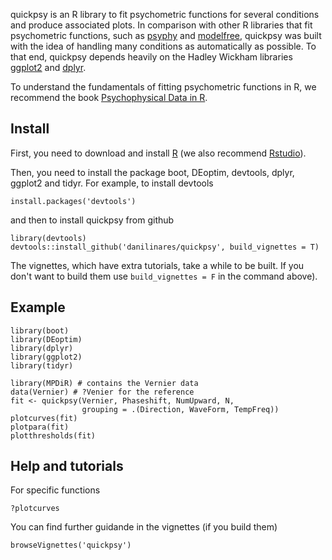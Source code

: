 <!-- README.md is generated from README.Rmd. Please edit that file -->



quickpsy is an R library to fit psychometric functions for several conditions and produce associated plots. In comparison with other R libraries that fit psychometric functions, such as [psyphy](http://cran.r-project.org/web/packages/psyphy/index.html) and [modelfree](http://personalpages.manchester.ac.uk/staff/d.h.foster/software-modelfree/latest/home), quickpsy was built with the idea of
handling many conditions as automatically as possible. To that end, quickpsy depends heavily on the Hadley Wickham libraries [ggplot2](http://ggplot2.org/) and [dplyr](http://cran.r-project.org/web/packages/dplyr/index.html).

To understand the fundamentals of fitting psychometric functions in R, we recommend the book [Psychophysical Data in R](http://www.springer.com/gp/book/9781461444749).

Install
-------

First, you need to download and install [R](http://cran.rstudio.com) (we also recommend [Rstudio](http://www.rstudio.com/)).

Then, you need to install the package boot, DEoptim, devtools, dplyr, ggplot2 and tidyr. For example, to install devtools

``` {.r}
install.packages('devtools')
```

and then to install quickpsy from github

``` {.r}
library(devtools)
devtools::install_github('danilinares/quickpsy', build_vignettes = T)
```

The vignettes, which have extra tutorials, take a while to be built. If you don't want to build them use `build_vignettes = F` in the command above).

Example
-------

``` {.r}
library(boot)
library(DEoptim)
library(dplyr)
library(ggplot2)
library(tidyr)

library(MPDiR) # contains the Vernier data
data(Vernier) # ?Venier for the reference
fit <- quickpsy(Vernier, Phaseshift, NumUpward, N,
                grouping = .(Direction, WaveForm, TempFreq))
plotcurves(fit)
plotpara(fit)
plotthresholds(fit)
```

Help and tutorials
------------------

For specific functions

``` {.r}
?plotcurves
```

You can find further guidande in the vignettes (if you build them)

``` {.r}
browseVignettes('quickpsy')
```
